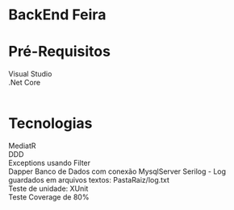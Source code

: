 # BackEnd Feira

# Pré-Requisitos
Visual Studio<br/> 
.Net Core<br/> <br/> 

# Tecnologias
MediatR<br/> 
DDD<br/> 
Exceptions usando Filter<br/> 
Dapper
Banco de Dados com conexão MysqlServer
Serilog - Log guardados em arquivos textos: PastaRaiz/log.txt<br/> 
Teste de unidade: XUnit<br/> 
Teste Coverage de 80%<br/> 


